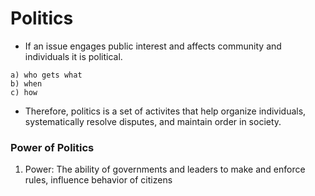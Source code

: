 # Politics

- If an issue engages public interest and affects community and individuals it is political.
```
a) who gets what
b) when
c) how
```
- Therefore, politics is a set of activites that help organize individuals, systematically resolve disputes, and maintain order in society.
### Power of Politics
1. Power: The ability of governments and leaders to make and enforce rules, influence behavior of citizens
